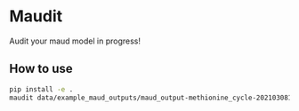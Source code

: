# Maudit

Audit your maud model in progress!


## How to use

```sh
pip install -e .
maudit data/example_maud_outputs/maud_output-methionine_cycle-20210308163837/
```
